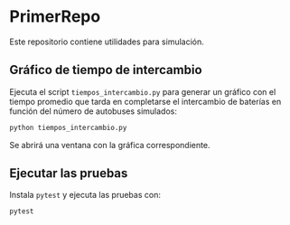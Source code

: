 # PrimerRepo

Este repositorio contiene utilidades para simulación.

## Gráfico de tiempo de intercambio

Ejecuta el script `tiempos_intercambio.py` para generar un gráfico con el tiempo
promedio que tarda en completarse el intercambio de baterías en función del
número de autobuses simulados:

```bash
python tiempos_intercambio.py
```

Se abrirá una ventana con la gráfica correspondiente.

## Ejecutar las pruebas

Instala `pytest` y ejecuta las pruebas con:

```bash
pytest
```
